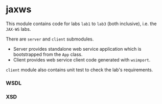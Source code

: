 # jaxws

This module contains code for labs ``lab1`` to ``lab3`` (both inclusive), i.e. the ``JAX-WS`` labs.

There are ``server`` and ``client`` submodules.

* Server provides standalone web service application which is bootstrapped from the ``App`` class.
* Client provides web service client code generated with ``wsimport``.

``client`` module also contains unit test to check the lab's requirements. 

### WSDL

### XSD

